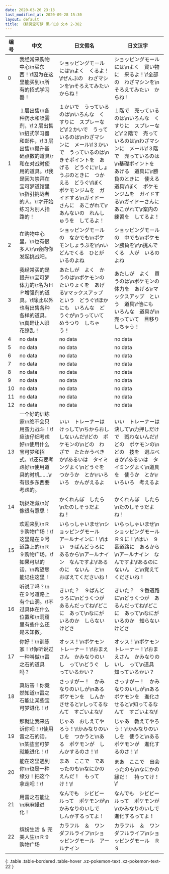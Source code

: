 ```yaml
---
date: 2020-03-26 23:13
last_modified_at: 2020-09-28 15:30
layout: default
title: 《精灵宝可梦 黑／白》文本 2-382
---
```

| 编号 | 中文 | 日文假名 | 日文汉字 |
| ---- | ---- | ---- | --- |
| 0 | 我经常来购物中心\n买东西！\f因为在这里能买到\n所有的招式学习器！ | ショッピングモールには\nよく　くるよ！\fぜんぶの　わざマシンを\nそろえてみたい　からね！ | ショッピングモールには\nよく　買い物に　来るよ！\f全部の　わざマシンを\nそろえてみたい　からね！ |
| 1 | １层出售\n各种药水和喷雾剂，\f２层出售\n招式学习器和邮件，\f３层出售\n提升基础点数的道具\r和在对战时使用的道具。\f我是因为崇拜在宝可梦道馆里\n指引挑战者的人，\r才开始练习为别人指路的！ | １かいで　うっているのは\nいろんな　くすりに　スプレーなど\f２かいで　うっているのは\nわざマシンに　メール\f３かいで　うっているのは\nきそポイントを　あげる　どうぐに\rしょうぶのときに　つかえる　どうぐ\fぼく　ポケモンジムを　ガイドする\nガイドーさんに　あこがれて\rあんないの　れんしゅうを　してるよ！ | １階で　売っているのは\nいろんな　くすりに　スプレーなど\f２階で　売っているのは\nわざマシンに　メール\f３階で　売っているのは\n基礎ポイントを　あげる　道具に\r勝負のときに　使える　道具\fぼく　ポケモンジムを　ガイドする\nガイドーさんに　あこがれて\r案内の　練習を　してるよ！ |
| 2 | 在购物中心里，\n也有很多人\r\n会向你发起挑战吧。 | ショッピングモールの　なかでも\nポケモンしょうぶを\r\nいどんでくる　ひとが　いるのよね | ショッピングモールの　中でも\nポケモン勝負を\r\n挑んでくる　人が　いるのよね |
| 3 | 我经常买的是提升\n宝可梦体力的\r名为ＨＰ增强剂的道具。\f除此以外也有出售各种各样的道具，\n真是让人眼花缭乱！ | あたしが　よく　かうのは\nポケモンの　たいりょくを　あげる\rマックスアップ　という　どうぐ\fほかにも　いろんな　どうぐが\nうっていて　めうつり　しちゃう！ | あたしが　よく　買うのは\nポケモンの　体力を　あげる\rマックスアップ　という　道具\f他にも　いろんな　道具が\n売っていて　目移りしちゃう！ |
| 4 | no data | no data | no data |
| 5 | no data | no data | no data |
| 6 | no data | no data | no data |
| 7 | no data | no data | no data |
| 8 | no data | no data | no data |
| 9 | no data | no data | no data |
| 10 | no data | no data | no data |
| 11 | no data | no data | no data |
| 12 | no data | no data | no data |
| 13 | 一个好的训练家\n绝不会只用蛮力战斗！\f应该仔细考虑好\n使用什么宝可梦和招式，\f还有要考虑好\n使用道具的时机……\r有很多东西要考虑的。 | いい　トレーナーは　けっして\nちからおし　しないんだ\fどの　ポケモンの\nどの　わざで　たたかうべきか\fあるいは　タイミングよく\nどうぐを　つかうか　とか\rいろいろ　かんがえるよ | いい　トレーナーは　決して\n力押しだけで　戦わないんだ\fどの　ポケモンの\nどの　技を　選ぶべきか\fあるいは　タイミングよく\n道具を　使うか　とか\rいろいろ　考えるよ |
| 14 | 玩捉迷藏\n好像很有意思！ | かくれんぼ　したら\nたのしそうだよね！ | かくれんぼ　したら\nたのしそうだよね！ |
| 15 | 欢迎来到\nＲ９购物广场！\f这里是在９号道路上的\nＲ９购物广场，\f如果可以的话，\n希望您能记住这里！ | いらっしゃいませ\nショッピングモール　アールナインに！\fはい　９ばんどうろに　あるから\nアールナイン　なんですよ\fあるのに　ないん　と\nおぼえてくださいね！ | いらっしゃいませ\nショッピングモール　Ｒ９に！\fはい　９番道路に　あるから\nアールナイン　なんですよ\fあるのに　ないん　と\n覚えて　くださいね！ |
| 16 | 听说了吗？\n在９号道路上有个山洞。\f不过具体在什么位置和\n洞窟里有些什么还是未知数。 | きいた？　９ばんどうろに\nどうくつが　あるんだってね\fどこに　あって\nなにが　いるのか　しらないけどさ | きいた？　９番道路に\nどうくつが　あるんだってね\fどこに　あって\nなにが　いるのか　知らないけどさ |
| 17 | 你好！\n训练家！\f你听说过一种叫做\n雷之石的道具吗？ | オッス！\nポケモントレーナー！\fおまえさん　かみなりのいし　って\nどうぐ　しっているかい？ | オッス！\nポケモントレーナー！\fおまえさん　かみなりのいし　って\n道具　知っているかい？ |
| 18 | 真厉害！你竟然知道\n雷之石能让某些宝可梦进化！\f | さっすがー！　かみなりのいしが\nある　ポケモンを　しんかさせると\rしってるなんて　すごいよな\f | さっすがー！　かみなりのいしが\nある　ポケモンを　進化させると\r知ってるなんて　すごいよな\f |
| 19 | 那就让我来告诉你吧！\f使用雷之石的话，\n某些宝可梦就能进化！\f | じゃあ　おしえてやろう！\fかみなりのいしを　つかうと\nある　ポケモンが　しんかするのさ！\f | じゃあ　教えてやろう！\fかみなりのいしを　使うと\nある　ポケモンが　進化するのさ！\f |
| 20 | 能在这里遇到你\n也是一种缘分！把这个拿走吧！\f | まあ　ここで　であったのも\nなにかの　えんだ！　もってけ！\f | まあ　ここで　出会ったのも\nなにかの　縁だ！　持ってけ！\f |
| 21 | 用雷之石能让\n麻麻鳗进化！ | なんでも　シビビールって　ポケモンが\nかみなりのいしで　しんかするってよ！ | なんでも　シビビールって　ポケモンが\nかみなりのいしで　進化するってよ！ |
| 22 | 缤纷生活 ＆ 完美人生\nＲ９购物广场 | カラフル　＆　ワンダフルライフ\nショッピングモール　アールナイン | カラフル　＆　ワンダフルライフ\nショッピングモール　Ｒ９ |
{: .table .table-bordered .table-hover .xz-pokemon-text .xz-pokemon-text-22 }